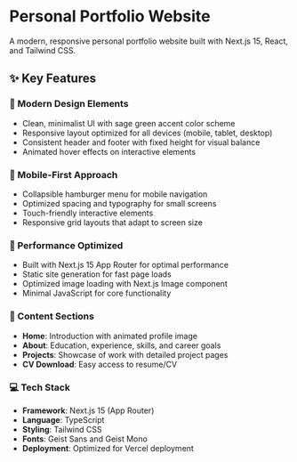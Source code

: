 # Personal Portfolio Website

A modern, responsive personal portfolio website built with Next.js 15, React, and Tailwind CSS.

## ✨ Key Features

### 🎨 Modern Design Elements
- Clean, minimalist UI with sage green accent color scheme
- Responsive layout optimized for all devices (mobile, tablet, desktop)
- Consistent header and footer with fixed height for visual balance
- Animated hover effects on interactive elements

### 📱 Mobile-First Approach
- Collapsible hamburger menu for mobile navigation
- Optimized spacing and typography for small screens
- Touch-friendly interactive elements
- Responsive grid layouts that adapt to screen size

### 🚀 Performance Optimized
- Built with Next.js 15 App Router for optimal performance
- Static site generation for fast page loads
- Optimized image loading with Next.js Image component
- Minimal JavaScript for core functionality

### 📄 Content Sections
- **Home**: Introduction with animated profile image
- **About**: Education, experience, skills, and career goals
- **Projects**: Showcase of work with detailed project pages
- **CV Download**: Easy access to resume/CV

### 💻 Tech Stack
- **Framework**: Next.js 15 (App Router)
- **Language**: TypeScript
- **Styling**: Tailwind CSS
- **Fonts**: Geist Sans and Geist Mono
- **Deployment**: Optimized for Vercel deployment